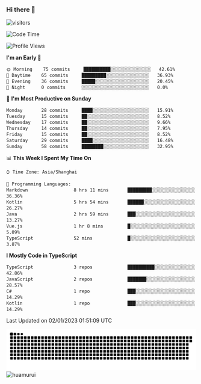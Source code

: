 ### Hi there 👋
 ![visitors](https://visitor-badge.laobi.icu/badge?page_id=huamurui)

<!-- [![知乎](https://img.shields.io/badge/dynamic/json?url=https%3A%2F%2Fapi.swo.moe%2Fstats%2Fzhihu%2Fke-ai-wu-li-de-nan-hai-zi&query=count&color=282c34&label=%E7%9F%A5%E4%B9%8E&labelColor=0084ff&logo=zhihu&logoColor=ffffff&suffix=+%E5%85%B3%E6%B3%A8&cacheSeconds=3600)](https://www.zhihu.com/people/ke-ai-wu-li-de-nan-hai-zi)
 -->


<!--START_SECTION:waka-->
![Code Time](http://img.shields.io/badge/Code%20Time-190%20hrs%2057%20mins-blue)

![Profile Views](http://img.shields.io/badge/Profile%20Views-0-blue)

**I'm an Early 🐤** 

```text
🌞 Morning    75 commits     ██████████░░░░░░░░░░░░░░░   42.61% 
🌆 Daytime    65 commits     █████████░░░░░░░░░░░░░░░░   36.93% 
🌃 Evening    36 commits     █████░░░░░░░░░░░░░░░░░░░░   20.45% 
🌙 Night      0 commits      ░░░░░░░░░░░░░░░░░░░░░░░░░   0.0%

```
📅 **I'm Most Productive on Sunday** 

```text
Monday       28 commits     ████░░░░░░░░░░░░░░░░░░░░░   15.91% 
Tuesday      15 commits     ██░░░░░░░░░░░░░░░░░░░░░░░   8.52% 
Wednesday    17 commits     ██░░░░░░░░░░░░░░░░░░░░░░░   9.66% 
Thursday     14 commits     ██░░░░░░░░░░░░░░░░░░░░░░░   7.95% 
Friday       15 commits     ██░░░░░░░░░░░░░░░░░░░░░░░   8.52% 
Saturday     29 commits     ████░░░░░░░░░░░░░░░░░░░░░   16.48% 
Sunday       58 commits     ████████░░░░░░░░░░░░░░░░░   32.95%

```


📊 **This Week I Spent My Time On** 

```text
⌚︎ Time Zone: Asia/Shanghai

💬 Programming Languages: 
Markdown                 8 hrs 11 mins       █████████░░░░░░░░░░░░░░░░   36.36% 
Kotlin                   5 hrs 54 mins       ██████░░░░░░░░░░░░░░░░░░░   26.27% 
Java                     2 hrs 59 mins       ███░░░░░░░░░░░░░░░░░░░░░░   13.27% 
Vue.js                   1 hr 8 mins         █░░░░░░░░░░░░░░░░░░░░░░░░   5.09% 
TypeScript               52 mins             █░░░░░░░░░░░░░░░░░░░░░░░░   3.87%

```

**I Mostly Code in TypeScript** 

```text
TypeScript               3 repos             ██████████░░░░░░░░░░░░░░░   42.86% 
JavaScript               2 repos             ███████░░░░░░░░░░░░░░░░░░   28.57% 
C#                       1 repo              ███░░░░░░░░░░░░░░░░░░░░░░   14.29% 
Kotlin                   1 repo              ███░░░░░░░░░░░░░░░░░░░░░░   14.29%

```



 Last Updated on 02/01/2023 01:51:09 UTC
<!--END_SECTION:waka-->

<!--
![知乎](https://stats.justsong.cn/api/zhihu?username=ke-ai-wu-li-de-nan-hai-zi)
![bilibili](https://stats.justsong.cn/api/bilibili/?id=144672037)
![leetcode](https://stats.justsong.cn/api/leetcode?username=yun-tai-f&cn=true)
![huamurui's Most used languages](https://github-readme-stats.vercel.app/api/top-langs?username=huamurui&show_icons=true&count_private=true&layout=compact&hide_border=true&langs_count=10)

<img align="right" src="https://github-readme-stats.vercel.app/api?username=huamurui&show_icons=true&theme=radical">

**huamurui/huamurui** is a ✨ _special_ ✨ repository because its `README.md` (this file) appears on your GitHub profile.

Here are some ideas to get you started:

- 🔭 I’m currently working on ...
- 🌱 I’m currently learning ...
- 👯 I’m looking to collaborate on ...
- 🤔 I’m looking for help with ...
- 💬 Ask me about ...
- 📫 How to reach me: ...
- 😄 Pronouns: ...
- ⚡ Fun fact: ...
-->

![huamurui](https://raw.githubusercontent.com/huamurui/huamurui/main/assets/github-contribution-grid-snake.svg)
![huamurui](https://count.getloli.com/get/@huamurui)
